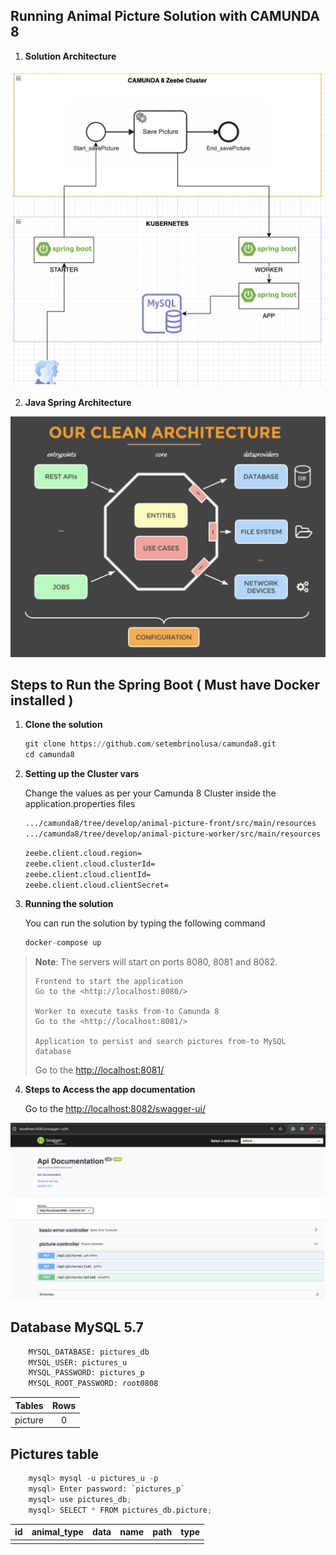 ## Running Animal Picture Solution with CAMUNDA 8


1. **Solution Architecture**

![Solution Architecture](arquitecture.png)

2. **Java Spring Architecture**

![Java Clean Architecture](clean.png)

## Steps to Run the Spring Boot ( Must have Docker installed )

1. **Clone the solution**

	```python
    git clone https://github.com/setembrinolusa/camunda8.git
    cd camunda8
	```

2. **Setting up the Cluster vars**

    Change the values as per your Camunda 8 Cluster inside the application.properties files
    
	```bash
    .../camunda8/tree/develop/animal-picture-front/src/main/resources
    .../camunda8/tree/develop/animal-picture-worker/src/main/resources
	```

	```bash
	zeebe.client.cloud.region=
	zeebe.client.cloud.clusterId=
	zeebe.client.cloud.clientId=
	zeebe.client.cloud.clientSecret=
	```

3. **Running the solution**

    You can run the solution by typing the following command

	```python
    docker-compose up
	```

> **Note**:
>     The servers will start on ports 8080, 8081 and 8082.
> 
>     Frontend to start the application 
>     Go to the <http://localhost:8080/>
> 
>     Worker to execute tasks from-to Camunda 8
>     Go to the <http://localhost:8081/>
> 
>     Application to persist and search pictures from-to MySQL database
 >    Go to the <http://localhost:8081/>

4. **Steps to Access the app documentation**

    Go to the <http://localhost:8082/swagger-ui/>

![swagger](swagger.png)

## Database MySQL 5.7
```python
    MYSQL_DATABASE: pictures_db
    MYSQL_USER: pictures_u
    MYSQL_PASSWORD: pictures_p
    MYSQL_ROOT_PASSWORD: root0808
```

| Tables       | Rows |
|--------------|:----:|
| picture      |  0   |

## Pictures table

```python
    mysql> mysql -u pictures_u -p
    mysql> Enter password: `pictures_p`
    mysql> use pictures_db;
    mysql> SELECT * FROM pictures_db.picture;
```

| id  | animal_type | data       | name       | path       | type       |
|-----|:-----------:|:----------:|:----------:|:----------:|:----------:|
|     |             |            |            |            |            |


